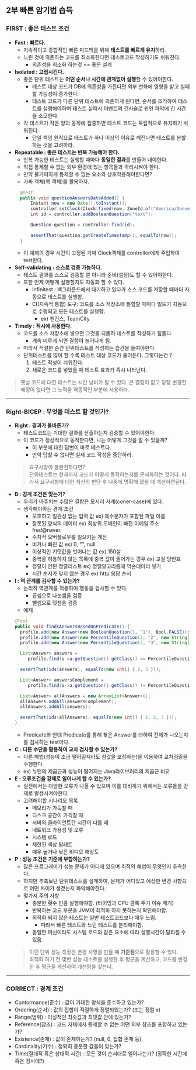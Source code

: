 ## 2부 빠른 암기법 습득
### FIRST : 좋은 테스트 조건
- **Fast : 빠르다.**
    - 지속적이고 종합적인 빠른 피드백을 위해 **테스트를 빠르게 유지**하라.
    - 느린 것에 의존하는 코드를 최소화한다면 테스트코드 작성하기도 쉬워진다.
        - 의존성을 최소화 하는것 == 좋은 설계
- **Isolated : 고립시킨다.**
    - 좋은 단위 테스트는 **어떤 순서나 시간에 관계없이 실행**할 수 있어야한다.
        - 테스트 대상 코드가 DB에 의존성을 가진다면 외부 변화에 영향을 받고 실패할 가능성이 증가한다.
        - 테스트 코드가 다른 단위 테스트에 의존하게 된다면, 순서를 조작하여 테스트를 실행해야하며 테스트 실패시 이벤트의 긴사슬로 원인 파악에 긴 시간을 소모한다.
    - 각 테스트가 작은 양의 동작에 집중하면 테스트 코드는 독립적으로 유지하기 쉬워진다.
        - 단일 책임 원칙으로 테스트가 하나 이상의 이유로 깨진다면 테스트를 분할하는 것을 고려하라.
- **Repeatable : 좋은 테스트는 반복 가능해야 한다.**
    - 반복 가능한 테스트는 실행할 때마다 **동일한 결과**를 만들어 내야한다.
    - 직접 통제할 수 없는 외부 환경에 있는 항목들과 격리시켜야 한다.
    - 만약 불가피하게 통제할 수 없는 요소와 상호작용해야한다면?
    - 가짜 객체(목 객체)를 활용하자.
  ```java
    @Test
    public void questionAnswersDateAdded() {
        Instant now = new Date().toInstant();
        controller.setClock(Clock.fixed(now, ZoneId.of("America/Denver")));
        int id = controller.addBooleanQuestion("text");

        Question question = controller.find(id);

        assertThat(question.getCreateTimestamp(), equalTo(now));
    }
  ```
    - 이 예제의 경우 시간이 고정된 가짜 Clock객체를 controller에게 주입하여 test한다.
- **Self-validating : 스스로 검증 가능하다.**
    - 테스트 결과를 스스로 검증할 뿐 아니라 준비(설정)도 할 수 있어야한다.
    - 또한 언제 어떻게 실행할지도 자동화 할 수 있다.
        - Infinitest : 백그라운드에서 대기하고 있다가 소스 코드를 저장할 때마다 자동으로 테스트를 실행함.
        - CI(지속적 통합) 도구: 코드를 소스 저장소에 통합할 때마다 빌드가 자동으로 수행되고 모든 테스트를 실행함.
            - ex) 젠킨스, TeamCity
- **Timely : 적시에 사용한다.**
    - 코드를 소스 저장소에 넣으면 그것을 되돌려 테스트를 작성하기 힘들다.
        - 계속 미루게 되면 결함이 늘어나게 됨.
    - 따라서 적절한 순간 단위테스트를 작성하는 습관을 들여야한다.
    - 단위테스트를 많이 할 수록 테스트 대상 코드가 줄어든다. 그렇다는건 ?
        1. 테스트 작성이 쉬워진다.
        2. 새로운 코드를 넣었을 때 테스트 효과가 즉시 나타난다.
> 옛날 코드에 대한 테스트는 시간 낭비가 될 수 있다. 큰 결함이 없고 당장 변경할 예정이 없다면 그 노력을 역동적인 부분에 사용하라.
---
### Right-BICEP : 무엇을 테스트 할 것인가?
- **Right : 결과가 올바른가?**
    - 테스트코드는 기대한 결과를 산출하는지 검증할 수 있어야한다.
    - 이 코드가 정상적으로 동작한다면, 나는 어떻게 그것을 알 수 있을까?
        - 이 부분에 대한 답변이 바로 테스트다.
        - 만약 답할 수 없다면 실제 코드 작성을 중단하라.
  > 요구사항이 불완전하다면?   
  > 단위테스트는 현재까지 코드가 어떻게 동작하는지를 문서화하는 것이다. 따라서 요구사항에 대한 최선의 판단 후 나중에 명확해 졌을 때 개선하면된다.
- **B : 경계 조건은 맞는가?**
    - 우리가 마주치는 수많은 결함은 모서리 사례(coner-case)에 있다.
    - 생각해야하는 경계 조건
        - 모호하고 일관성 없는 입력 값 ex) 특수문자가 포함된 파일 이름
        - 잘못된 양식의 데이터 ex) 최상위 도메인이 빠진 이메일 주소 fred@naver.
        - 수치적 오버플로우를 일으키는 계산
        - 비거나 빠진 값 ex) 0, "", null
        - 이상적인 기댓값을 벗어나는 값 ex) 150살
        - 중복을 허용하지 않는 목록에 중복 값이 들어가는 경우 ex) 교실 당번표
        - 정렬이 안된 정렬리스트 ex) 정렬알고리즘에 역순데이터 넣기
        - 시간 순서가 맞지 않는 경우 ex) http 응답 순서
- **I : 역 관계를 검사할 수 있는가?**
    - 논리적 역관계를 적용하여 행동을 검사할 수 있다.
        - 곱셈으로 나눗셈을 검증
        - 뺄셈으로 덧셈을 검증
    - 예제
    ```java
    @Test
    public void findsAnswersBasedOnPredicate() {
      profile.add(new Answer(new BooleanQuestion(1, "1"), Bool.FALSE));
      profile.add(new Answer(new PercentileQuestion(2, "2", new String[]{}), 0));
      profile.add(new Answer(new PercentileQuestion(3, "3", new String[]{}), 0));

      List<Answer> answers =
         profile.find(a->a.getQuestion().getClass() == PercentileQuestion.class);

      assertThat(ids(answers), equalTo(new int[] { 2, 3 }));

      List<Answer> answersComplement =
         profile.find(a->a.getQuestion().getClass() != PercentileQuestion.class); // 역관계

      List<Answer> allAnswers = new ArrayList<Answer>();
      allAnswers.addAll(answersComplement);
      allAnswers.addAll(answers);

      assertThat(ids(allAnswers), equalTo(new int[] { 1, 2, 3 }));
   }
    ```
    - Predicate와 반대 Predicate를 통해 찾은 Answer를 더하여 전체가 나오는지를 검사하는 test이다.
- **C : 다른 수단을 활용하여 교차 검사할 수 있는가?**
    - 다른 해법(성능이 조금 떨어질지라도 참값을 보장하는)을 이용하여 교차검증을 수행한다.
    - ex) 뉴턴의 제곱근과 성능이 떨어지는 Java라이브러리의 제곱근 비교
- **E : 오류조건을 강제로 일어나게 할 수 있는가?**
    - 실전에서는 다양한 오류가 나올 수 있으며 이를 대비하기 위해서는 오류들을 강제로 발생시켜야한다.
    - 고려해야할 시나리오 목록
        - 메모리가 가득찰 때
        - 디스크 공간이 가득찰 때
        - 서버와 클라이언트간 시간이 다를 때
        - 네트워크 가용성 및 오류
        - 시스템 로드
        - 제한된 색상 팔레트
        - 매우 높거나 낮은 비디오 해상도
- **P : 성능 조건은 기준에 부합하는가?**
    - 많은 프로그래머가 성능 문제가 어디에 있으며 최적의 해법이 무엇인지 추측한다.
    - 하지만 추측보단 단위테스트를 설계하여, 문제가 어디있고 예상한 변경 사항으로 어떤 차이가 생겼는지 파악해야한다.
    - 몇가지 주의 사항
        - 충분한 횟수 만큼 실행해야함. (타이밍과 CPU 클록 주기 이슈 제거)
        - 반복하는 코드 부분을 JVM이 최적화 하지 못하는지 확인해야함.
        - 최적화 되지 않은 테스트는 일반 테스트코드보다 매우 느림.
            - 따라서 빠른 테스트와 느린 테스트를 분리해야함.
        - 동일한 머신이라도 시스템 로드와 같은 요소에 따라 실행시간이 달라질 수 있음.
  > 이런 단위 성능 측정은 변경 사항을 만들 때 **기준점**으로 활용할 수 있다.   
  > 최적화 하기 전 몇번 성능 테스트를 실행한 후 평균을 계산하고, 코드를 변경한 후 평균을 계산하여 개선량을 찾는다.  
---
### CORRECT : 경계 조건
- Contormance(준수) : 값이 기대한 양식을 준수하고 있는가?
- Ordering(순서) : 값의 집합이 적절하게 정렬되었는가? (또는 정렬 x)
- Range(범위) : 이성적인 최솟값과 최댓값 안에 있는가?
- Reference(참조) : 코드 자체에서 통제할 수 없는 어떤 외부 참조를 포함하고 있는가?
- Existence(존재) : 값이 존재하는가? (null, 0, 집합 존재 등)
- Cardinality(기수) : 정확히 충분한 값들이 있는가?
- Time(절대적 혹은 상대적 시간) : 모든 것이 순서대로 일어나는가? (정확한 시간에 혹은 정시에?)
